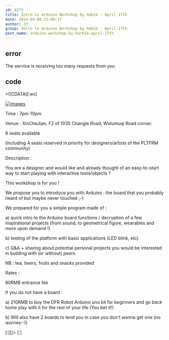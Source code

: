```yaml
---
id: 6272
title: Intro to Arduino Workshop by Habib - April 17th
date: 2014-04-08 12:09:17
author: 23
group: Intro to Arduino Workshop by Habib - April 17th
post_name: arduino-workshop-by-harbib-april-17th
---
```


## error
The service is receiving too many requests from you

## code
 <!\[CDATA\[\[:en\]

[![images](http://139.162.84.35/wp-content/uploads/2014/04/images.jpg)](http://139.162.84.35/wp-content/uploads/2014/04/images.jpg)

Time : 7pm-10pm

Venue : XinCheJian, F2 of 1035 Changle Road, Wulumuqi Road corner.

8 seats available

(including 4 seats reserved in priority for designers/artists of the PLTFRM community)

Description :

You are a designer and would like and already thought of an easy-to-start way to start playing with interactive tools/objects ?

This workshop is for you !

We propose you to introduce you with Arduino : the board that you probably heard of but maybe never touched ;-)

We prepared for you a simple program made of :

 a) quick intro to the Arduino board functions / decryption of a few inspirational projects (from sound, to geometrical figure, wearables and more upon demand !)

 b) testing of the platform with basic applications (LED blink, etc)

 c) Q&A + sharing about potential personal projects you would be interested in building with (or without) peers

NB : tea, beers, fruits and snacks provided

Rates :

 80RMB entrance fee

 If you do not have a board :

 a) 210RMB to buy the DFR Robot Arduino uno kit for beginners and go back home play with it for the rest of your life (You bet it!)

 b) Will also have 2 boards to lend you in case you don't wanna get one (no worries:-))

\[:\]\]\]> \[:\]
